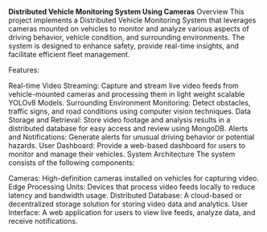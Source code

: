 **Distributed Vehicle Monitoring System Using Cameras**
Overview
This project implements a Distributed Vehicle Monitoring System that leverages cameras mounted on vehicles to monitor and analyze various aspects of driving behavior, vehicle condition, and surrounding environments. The system is designed to enhance safety, provide real-time insights, and facilitate efficient fleet management.

Features:

Real-time Video Streaming: Capture and stream live video feeds from vehicle-mounted cameras and processing them in light weight scalable YOLOv8 Models.
Surrounding Environment Monitoring: Detect obstacles, traffic signs, and road conditions using computer vision techniques.
Data Storage and Retrieval: Store video footage and analysis results in a distributed database for easy access and review using MongoDB.
Alerts and Notifications: Generate alerts for unusual driving behavior or potential hazards.
User Dashboard: Provide a web-based dashboard for users to monitor and manage their vehicles.
System Architecture
The system consists of the following components:

Cameras: High-definition cameras installed on vehicles for capturing video.
Edge Processing Units: Devices that process video feeds locally to reduce latency and bandwidth usage.
Distributed Database: A cloud-based or decentralized storage solution for storing video data and analytics.
User Interface: A web application for users to view live feeds, analyze data, and receive notifications.
